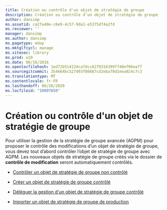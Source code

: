 ```yaml
---
title: Création ou contrôle d'un objet de stratégie de groupe
description: Création ou contrôle d'un objet de stratégie de groupe
author: dansimp
ms.assetid: ca2fa40e-c6e9-4c57-9da1-e5375df4a2fd
ms.reviewer: ''
manager: dansimp
ms.author: dansimp
ms.pagetype: mdop
ms.mktglfcycl: manage
ms.sitesec: library
ms.prod: w10
ms.date: 06/16/2016
ms.openlocfilehash: 1ed72b514124ca7dcc6278316399f740ef06ea7f
ms.sourcegitcommit: 354664bc527d93f80687cd2eba70d1eea024c7c3
ms.translationtype: MT
ms.contentlocale: fr-FR
ms.lasthandoff: 06/26/2020
ms.locfileid: "10807650"
---
```

# Création ou contrôle d'un objet de stratégie de groupe


Pour utiliser la gestion de la stratégie de groupe avancée (AGPM) pour proposer le contrôle des modifications d’un objet de stratégie de groupe, vous devez tout d’abord contrôler l’objet de stratégie de groupe avec AGPM. Les nouveaux objets de stratégie de groupe créés via le dossier de **contrôle de modification** seront automatiquement contrôlés.

-   [Contrôler un objet de stratégie de groupe non contrôlé](control-an-uncontrolled-gpo-agpm40.md)

-   [Créer un objet de stratégie de groupe contrôlé](create-a-new-controlled-gpo-agpm40.md)

-   [Déléguer la gestion d'un objet de stratégie de groupe contrôlé](delegate-management-of-a-controlled-gpo-agpm40.md)

-   [Importer un objet de stratégie de groupe de production](import-a-gpo-from-production-agpm40-app.md)

 

 






